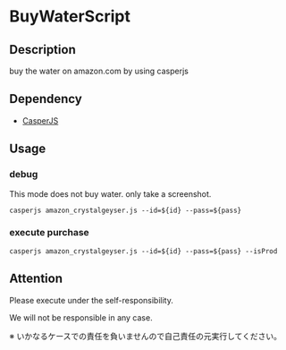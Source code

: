 # BuyWaterScript

## Description
buy the water on amazon.com by using casperjs

## Dependency

* [CasperJS](http://casperjs.org/)

## Usage

### debug

This mode does not buy water. only take a screenshot.

```
casperjs amazon_crystalgeyser.js --id=${id} --pass=${pass}
```

### execute purchase

```
casperjs amazon_crystalgeyser.js --id=${id} --pass=${pass} --isProd
```

## Attention

Please execute under the self-responsibility.

We will not be responsible in any case.

※ いかなるケースでの責任を負いませんので自己責任の元実行してください。

